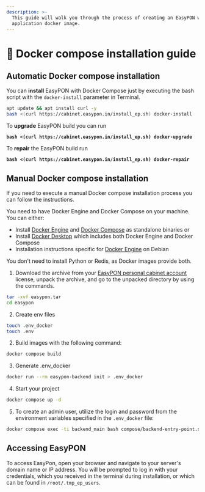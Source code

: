 ```yaml
---
description: >-
  This guide will walk you through the process of creating an EasyPON web
  application docker image.
---
```


# 🐳 Docker compose installation guide

## Automatic Docker compose installation

You can **install** EasyPON with Docker Compose just by executing the bash script with the `docker-install` parameter in Terminal.

```bash
apt update && apt install curl -y
bash <(curl https://cabinet.easypon.in/install_ep.sh) docker-install
```

To **upgrade** EasyPON build you can run

<pre class="language-bash"><code class="lang-bash"><strong>bash &#x3C;(curl https://cabinet.easypon.in/install_ep.sh) docker-upgrade
</strong></code></pre>

To **repair** the EasyPON build run

<pre class="language-bash"><code class="lang-bash"><strong>bash &#x3C;(curl https://cabinet.easypon.in/install_ep.sh) docker-repair
</strong></code></pre>

## Manual Docker compose installation

If you need to execute a manual Docker compose installation process you can follow the instructions.

You need to have Docker Engine and Docker Compose on your machine. You can either:

* Install [Docker Engine](https://docs.docker.com/get-docker/) and [Docker Compose](https://docs.docker.com/compose/install/) as standalone binaries or
* Install [Docker Desktop](https://docs.docker.com/desktop/) which includes both Docker Engine and Docker Compose
* Installation instructions specific for [Docker Engine](https://docs.docker.com/engine/install/debian/) on Debian

You don't need to install Python or Redis, as Docker images provide both.

1. Download the archive from your [EasyPON personal cabinet account](https://cabinet.easypon.in/) license, unpack the archive, and go to the unpacked directory by using the commands.

```bash
tar -xvf easypon.tar 
cd easypon
```

2. Create env files

```bash
touch .env_docker
touch .env
```

2. Build images with the following command:

```bash
docker compose build
```

3. Generate .env\_docker

```bash
docker run --rm easypon-backend init > .env_docker 
```

4. Start your project

```bash
docker compose up -d 
```

5. To create an admin user, utilize the login and password from the environment variables specified in the `.env_docker` file:

```bash
docker compose exec -ti backend_main bash compose/backend-entry-point.sh create_user
```

## Accessing EasyPON

To access EasyPon, open your browser and navigate to your server's domain name or IP address. You will be prompted to log in with your credentials, which you received in the terminal during installation, or which can be found in `/root/.tmp_ep_users`.
